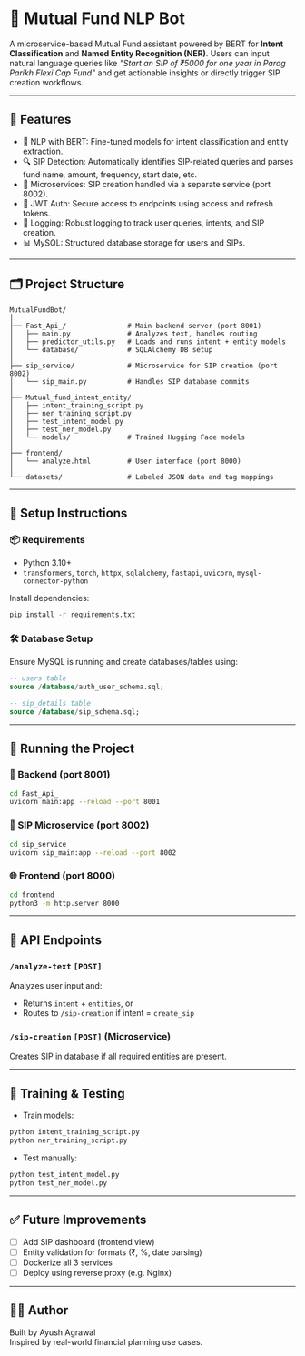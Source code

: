 
# 🧠 Mutual Fund NLP Bot

A microservice-based Mutual Fund assistant powered by BERT for **Intent Classification** and **Named Entity Recognition (NER)**. Users can input natural language queries like _"Start an SIP of ₹5000 for one year in Parag Parikh Flexi Cap Fund"_ and get actionable insights or directly trigger SIP creation workflows.

---

## 🚀 Features

- 🤖 NLP with BERT: Fine-tuned models for intent classification and entity extraction.
- 🔍 SIP Detection: Automatically identifies SIP-related queries and parses fund name, amount, frequency, start date, etc.
- 🧩 Microservices: SIP creation handled via a separate service (port 8002).
- 🔐 JWT Auth: Secure access to endpoints using access and refresh tokens.
- 🧾 Logging: Robust logging to track user queries, intents, and SIP creation.
- 📊 MySQL: Structured database storage for users and SIPs.

---

## 🗂️ Project Structure

```
MutualFundBot/
│
├── Fast_Api_/               # Main backend server (port 8001)
│   ├── main.py              # Analyzes text, handles routing
│   ├── predictor_utils.py   # Loads and runs intent + entity models
│   └── database/            # SQLAlchemy DB setup
│
├── sip_service/             # Microservice for SIP creation (port 8002)
│   └── sip_main.py          # Handles SIP database commits
│
├── Mutual_fund_intent_entity/
│   ├── intent_training_script.py
│   ├── ner_training_script.py
│   ├── test_intent_model.py
│   ├── test_ner_model.py
│   └── models/              # Trained Hugging Face models
│
├── frontend/
│   └── analyze.html         # User interface (port 8000)
│
└── datasets/                # Labeled JSON data and tag mappings
```

---

## 🔧 Setup Instructions

### 📦 Requirements

- Python 3.10+
- `transformers`, `torch`, `httpx`, `sqlalchemy`, `fastapi`, `uvicorn`, `mysql-connector-python`

Install dependencies:
```bash
pip install -r requirements.txt
```

### 🛠️ Database Setup

Ensure MySQL is running and create databases/tables using:
```sql
-- users table
source /database/auth_user_schema.sql;

-- sip_details table
source /database/sip_schema.sql;
```

---

## 🧪 Running the Project

### 🔐 Backend (port 8001)
```bash
cd Fast_Api_
uvicorn main:app --reload --port 8001
```

### 🔄 SIP Microservice (port 8002)
```bash
cd sip_service
uvicorn sip_main:app --reload --port 8002
```

### 🌐 Frontend (port 8000)
```bash
cd frontend
python3 -m http.server 8000
```

---

## 📡 API Endpoints

### `/analyze-text` `[POST]`
Analyzes user input and:
- Returns `intent` + `entities`, or
- Routes to `/sip-creation` if intent = `create_sip`

### `/sip-creation` `[POST]` (Microservice)
Creates SIP in database if all required entities are present.

---

## 📓 Training & Testing

- Train models:
```bash
python intent_training_script.py
python ner_training_script.py
```

- Test manually:
```bash
python test_intent_model.py
python test_ner_model.py
```

---

## ✅ Future Improvements

- [ ] Add SIP dashboard (frontend view)
- [ ] Entity validation for formats (₹, %, date parsing)
- [ ] Dockerize all 3 services
- [ ] Deploy using reverse proxy (e.g. Nginx)

---

## 🧑‍💻 Author

Built by Ayush Agrawal  
Inspired by real-world financial planning use cases.

